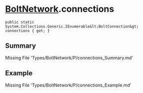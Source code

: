 # [BoltNetwork](Types/BoltNetwork.md).connections
`public static System.Collections.Generic.IEnumerable&lt;BoltConnection&gt; connections { get; }`
## Summary
Missing File 'Types/BoltNetwork/P/connections_Summary.md'
## Example
Missing File 'Types/BoltNetwork/P/connections_Example.md'
